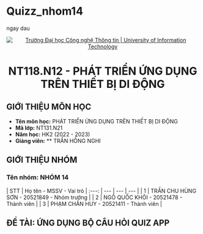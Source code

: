 # Quizz_nhom14
ngay dau
<!-- Banner -->
<p align="center">
  <a href="https://www.uit.edu.vn/" title="Trường Đại học Công nghệ Thông tin" style="border: none;">
    <img src="https://i.imgur.com/WmMnSRt.png" alt="Trường Đại học Công nghệ Thông tin | University of Information Technology">
  </a>
</p>
<!-- Title -->
<h1 align="center"><b>NT118.N12 - PHÁT TRIỂN ỨNG DỤNG TRÊN THIẾT BỊ DI ĐỘNG</b></h1>

## GIỚI THIỆU MÔN HỌC
* **Tên môn học:** PHÁT TRIỂN ỨNG DỤNG TRÊN THIẾT BỊ DI ĐỘNG
* **Mã lớp:** NT131.N21
* **Năm học:** HK2 (2022 - 2023)
* **Giảng viên:** ** TRẦN HỒNG NGHI

## GIỚI THIỆU NHÓM
### Tên nhóm: NHÓM 14
| STT | Họ tên - MSSV - Vai trò 
| :---: | --- | --- | --- | 
| 1 | TRẦN CHU HÙNG SƠN - 20521849 - Nhóm trưởng |
| 2 | NGÔ QUỐC KHÔI - 20521478 - Thành viên | 
| 3 | PHẠM CHẤN HUY - 20521411 - Thành viên | 

## ĐỀ TÀI: ỨNG DỤNG BỘ CÂU HỎI QUIZ APP
